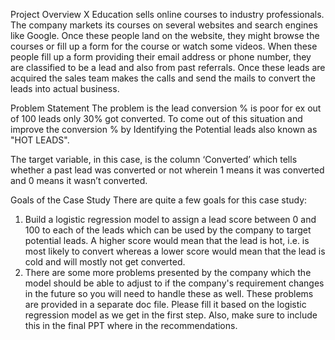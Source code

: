 Project Overview
X Education sells online courses to industry professionals. The company markets its courses on several websites and search engines like Google. Once these people land on the website, they might browse the courses or fill up a form for the course or watch some videos. When these people fill up a form providing their email address or phone number, they are classified to be a lead and also from past referrals. Once these leads are acquired the sales team makes the calls and send the mails to convert the leads into actual business.

Problem Statement
The problem is the lead conversion % is poor for ex out of 100 leads only 30% got converted. To come out of this situation and improve the conversion % by Identifying the Potential leads also known as "HOT LEADS".

The target variable, in this case, is the column ‘Converted’ which tells whether a past lead was converted or not wherein 1 means it was converted and 0 means it wasn’t converted.

Goals of the Case Study
There are quite a few goals for this case study:

1. Build a logistic regression model to assign a lead score between 0 and 100 to each of the leads which can be used by the company to target potential leads. A higher score would mean that the lead is hot, i.e. is most likely to convert whereas a lower score would mean that the lead is cold and will mostly not get converted.
2. There are some more problems presented by the company which the model should be able to adjust to if the company's requirement changes in the future so you will need to handle these as well. These problems are provided in a separate doc file. Please fill it based on the logistic regression model as we get in the first step. Also, make sure to include this in the final PPT where in the recommendations.
